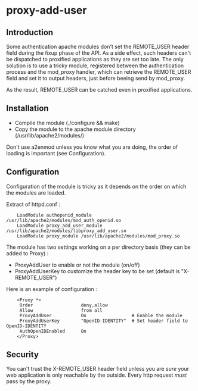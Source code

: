 proxy-add-user
===

## Introduction

Some authentication apache modules don't set the REMOTE_USER header field
during the fixup phase of the API. As a side effect, such headers can't be
dispatched to proxified applications as they are set too late. The only 
solution is to use a tricky module, registered between the authentication
process and the mod_proxy handler, which can retrieve the REMOTE_USER field
and set it to output headers, just before beeing send by mod_proxy.

As the result, REMOTE_USER can be catched even in proxified applications.

## Installation

  - Compile the module (./configure && make)
  - Copy the module to the apache module directory (/usr/lib/apache2/modules/)

Don't use a2enmod unless you know what you are doing, the order of loading 
is important (see Configuration).

## Configuration

Configuration of the module is tricky as it depends on the order on which
the modules are loaded. 

Extract of httpd.conf :

        LoadModule authopenid_module /usr/lib/apache2/modules/mod_auth_openid.so
        LoadModule proxy_add_user_module /usr/lib/apache2/modules/libproxy_add_user.so
        LoadModule proxy_module /usr/lib/apache2/modules/mod_proxy.so

The module has two settings working on a per directory basis (they can be
added to Proxy) :

  - ProxyAddUser to enable or not the module (on/off)
  - ProxyAddUserKey to customize the header key to be set (default is "X-REMOTE_USER")

Here is an example of configuration :

        <Proxy *>
         Order                  deny,allow
         Allow                  from all
         ProxyAddUser           On                 # Enable the module
         ProxyAddUserKey        "OpenID-IDENTITY"  # Set header field to OpenID-IDENTITY
         AuthOpenIDEnabled      On
        </Proxy>

## Security

You can't trust the X-REMOTE_USER header field unless you are *sure* your web
application is only reachable by the outside. Every http request *must*
pass by the proxy.
